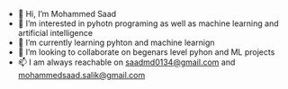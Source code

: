 - 👋 Hi, I’m Mohammed Saad
- 👀 I’m interested in pyhotn programing as well as machine learning and artificial intelligence 
- 🌱 I’m currently learning pyhton and machine learnign
- 💞️ I’m looking to collaborate on begenars level pyhon and ML projects
- 📫 I am always reachable on saadmd0134@gmail.com and mohammedsaad.salik@gmail.com

<!---
mdsaad0134/mdsaad0134 is a ✨ special ✨ repository because its `README.md` (this file) appears on your GitHub profile.
You can click the Preview link to take a look at your changes.
--->

